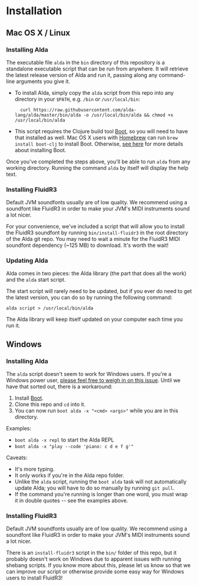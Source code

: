 # Installation

## Mac OS X / Linux

### Installing Alda

The executable file `alda` in the `bin` directory of this repository is a standalone executable script that can be run from anywhere. It will retrieve the latest release version of Alda and run it, passing along any command-line arguments you give it.

* To install Alda, simply copy the `alda` script from this repo into any directory in your `$PATH`, e.g. `/bin` or `/usr/local/bin`:

        curl https://raw.githubusercontent.com/alda-lang/alda/master/bin/alda -o /usr/local/bin/alda && chmod +x /usr/local/bin/alda

* This script requires the Clojure build tool [Boot](http://www.boot-clj.com), so you will need to have that installed as well. Mac OS X users with [Homebrew](https://github.com/homebrew/homebrew) can run `brew install boot-clj` to install Boot. Otherwise, [see here](https://github.com/boot-clj/boot#install) for more details about installing Boot.

Once you've completed the steps above, you'll be able to run `alda` from any working directory. Running the command `alda` by itself will display the help text.

### Installing FluidR3

Default JVM soundfonts usually are of low quality. We recommend using a soundfont like FluidR3 in order to make your JVM's MIDI instruments sound a lot nicer.

For your convenience, we've included a script that will allow you to install the FluidR3 soundfont by running `bin/install-fluidr3` in the root directory of the Alda git repo. You may need to wait a minute for the FluidR3 MIDI soundfont dependency (~125 MB) to download. It's worth the wait!

### Updating Alda

Alda comes in two pieces: the Alda library (the part that does all the work) and the `alda` start script.

The start script will rarely need to be updated, but if you ever do need to get the latest version, you can do so by running the following command:

    alda script > /usr/local/bin/alda

The Alda library will keep itself updated on your computer each time you run it.

## Windows

### Installing Alda

The `alda` script doesn't seem to work for Windows users. If you're a Windows power user, [please feel free to weigh in on this issue](https://github.com/alda-lang/alda/issues/48). Until we have that sorted out, there is a workaround:

1. Install [Boot](https://github.com/boot-clj/boot#install).
2. Clone this repo and `cd` into it.
3. You can now run `boot alda -x "<cmd> <args>"` while you are in this directory.

Examples:

* `boot alda -x repl` to start the Alda REPL
* `boot alda -x "play --code 'piano: c d e f g'"`

Caveats:

* It's more typing.
* It only works if you're in the Alda repo folder.
* Unlike the `alda` script, running the `boot alda` task will not automatically update Alda; you will have to do so manually by running `git pull`.
* If the command you're running is longer than one word, you must wrap it in double quotes -- see the examples above.

### Installing FluidR3

Default JVM soundfonts usually are of low quality. We recommend using a soundfont like FluidR3 in order to make your JVM's MIDI instruments sound a lot nicer.

There is an `install-fluidr3` script in the `bin/` folder of this repo, but it probably doesn't work on Windows due to apparent issues with running shebang scripts. If you know more about this, please let us know so that we can improve our script or otherwise provide some easy way for Windows users to install FluidR3!

